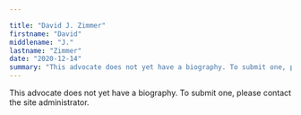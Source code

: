 ```yaml
---

title: "David J. Zimmer"
firstname: "David"
middlename: "J."
lastname: "Zimmer"
date: "2020-12-14"
summary: "This advocate does not yet have a biography. To submit one, please contact the site administrator."
---
```

This advocate does not yet have a biography. To submit one, please contact the site administrator.

